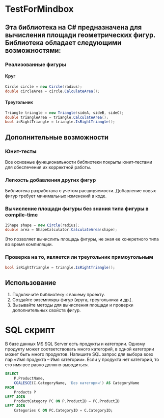 # TestForMindbox

## Эта библиотека на C# предназначена для вычисления площади геометрических фигур. Библиотека обладает следующими возможностями:

### Реализованные фигуры

#### Круг

```csharp
Circle circle = new Circle(radius);
double circleArea = circle.CalculateArea();
```

#### Треугольник

```csharp
Triangle triangle = new Triangle(sideA, sideB, sideC);
double triangleArea = triangle.CalculateArea();
bool isRightTriangle = triangle.IsRightTriangle();
```

## Дополнительные возможности

### Юнит-тесты

Все основные функциональности библиотеки покрыты юнит-тестами для обеспечения их корректной работы.

### Легкость добавления других фигур

Библиотека разработана с учетом расширяемости. Добавление новых фигур требует минимальных изменений в коде.

### Вычисление площади фигуры без знания типа фигуры в compile-time

```csharp
IShape shape = new Circle(radius);
double area = ShapeCalculator.CalculateArea(shape);
```

Это позволяет вычислить площадь фигуры, не зная ее конкретного типа во время компиляции.

### Проверка на то, является ли треугольник прямоугольным

```csharp
bool isRightTriangle = triangle.IsRightTriangle();
```

## Использование

1. Подключите библиотеку к вашему проекту.
2. Создайте экземпляры фигур (круга, треугольника и др.).
3. Вызывайте методы для вычисления площади и проверки дополнительных свойств фигур.

# SQL скрипт
В базе данных MS SQL Server есть продукты и категории. Одному продукту может соответствовать много категорий, в одной категории может быть много продуктов. Напишите SQL запрос для выбора всех пар «Имя продукта – Имя категории». Если у продукта нет категорий, то его имя все равно должно выводиться.

```sql
SELECT 
    P.ProductName,
    COALESCE(C.CategoryName, 'Без категории') AS CategoryName
FROM
    Products P
LEFT JOIN
    ProductCategory PC ON P.ProductID = PC.ProductID
LEFT JOIN
    Categories C ON PC.CategoryID = C.CategoryID;
